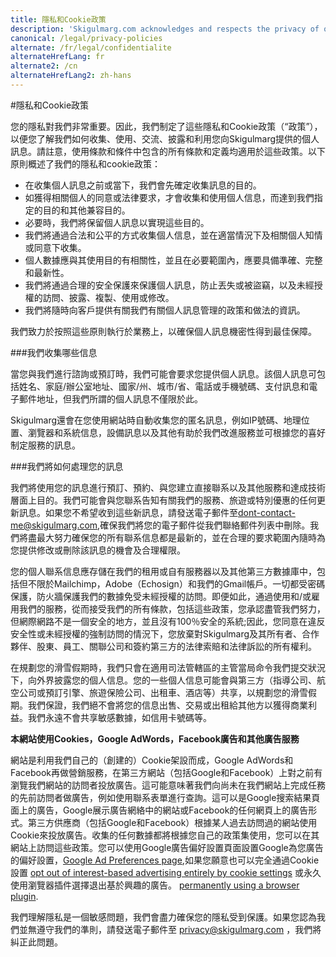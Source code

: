 ```yaml
---
title: 隱私和Cookie政策
description: 'Skigulmarg.com acknowledges and respects the privacy of our customers.  We are committed to protecting your privacy.'
canonical: /legal/privacy-policies
alternate: /fr/legal/confidentialite
alternateHrefLang: fr
alternate2: /cn
alternateHrefLang2: zh-hans
---
```


#隱私和Cookie政策

您的隱私對我們非常重要。因此，我們制定了這些隱私和Cookie政策（“政策”），以便您了解我們如何收集、使用、交流、披露和利用您向Skigulmarg提供的個人訊息。請註意，使用條款和條件中包含的所有條款和定義均適用於這些政策。以下原則概述了我們的隱私和cookie政策：

+ 在收集個人訊息之前或當下，我們會先確定收集訊息的目的。
+ 如獲得相關個人的同意或法律要求，才會收集和使用個人信息，而達到我們指定的目的和其他兼容目的。
+ 必要時，我們將保留個人訊息以實現這些目的。
+ 我們將通過合法和公平的方式收集個人信息，並在適當情況下及相關個人知情或同意下收集。
+ 個人數據應與其使用目的有相關性，並且在必要範圍內，應要具備準確、完整和最新性。
+ 我們將通過合理的安全保護來保護個人訊息，防止丟失或被盜竊，以及未經授權的訪問、披露、複製、使用或修改。
+ 我們將隨時向客戶提供有關我們有關個人訊息管理的政策和做法的資訊。

我們致力於按照這些原則執行於業務上，以確保個人訊息機密性得到最佳保障。

###我們收集哪些信息

當您與我們進行諮詢或預訂時，我們可能會要求您提供個人訊息。該個人訊息可包括姓名、家庭/辦公室地址、國家/州、城市/省、電話或手機號碼、支付訊息和電子郵件地址，但我們所謂的個人訊息不僅限於此。

Skigulmarg還會在您使用網站時自動收集您的匿名訊息，例如IP號碼、地理位置、瀏覽器和系統信息，設備訊息以及其他有助於我們改進服務並可根據您的喜好制定服務的訊息。

###我們將如何處理您的訊息

我們將使用您的訊息進行預訂、預約、與您建立直接聯系以及其他服務和達成技術層面上目的。我們可能會與您聯系告知有關我們的服務、旅遊或特別優惠的任何更新訊息。如果您不希望收到這些新訊息，請發送電子郵件至[dont-contact-me@skigulmarg.com](mailto:dont-contact-me@skigulmarg.com),確保我們將您的電子郵件從我們聯絡郵件列表中刪除。我們將盡最大努力確保您的所有聯系信息都是最新的，並在合理的要求範圍內隨時為您提供修改或刪除該訊息的機會及合理權限。

您的個人聯系信息應存儲在我們的租用或自有服務器以及其他第三方數據庫中，包括但不限於Mailchimp，Adobe（Echosign）和我們的Gmail帳戶。一切都受密碼保護，防火牆保護我們的數據免受未經授權的訪問。即便如此，通過使用和/或雇用我們的服務，從而接受我們的所有條款，包括這些政策，您承認盡管我們努力，但網際網路不是一個安全的地方，並且沒有100％安全的系統;因此，您同意在違反安全性或未經授權的強制訪問的情況下，您放棄對Skigulmarg及其所有者、合作夥伴、股東、員工、關聯公司和簽約第三方的法律索賠和法律訴訟的所有權利。

在規劃您的滑雪假期時，我們只會在適用司法管轄區的主管當局命令我們提交狀況下，向外界披露您的個人信息。您的一些個人信息可能會與第三方（指導公司、航空公司或預訂引擎、旅遊保險公司、出租車、酒店等）共享，以規劃您的滑雪假期。我們保證，我們絕不會將您的信息出售、交易或出租給其他方以獲得商業利益。我們永遠不會共享敏感數據，如信用卡號碼等。

**本網站使用Cookies，Google AdWords，Facebook廣告和其他廣告服務**

網站是利用我們自己的（創建的）Cookie架設而成，Google AdWords和Facebook再做營銷服務，在第三方網站（包括Google和Facebook）上對之前有瀏覽我們網站的訪問者投放廣告。這可能意味著我們向尚未在我們網站上完成任務的先前訪問者做廣告，例如使用聯系表單進行查詢。這可以是Google搜索結果頁面上的廣告，Google展示廣告網絡中的網站或Facebook的任何網頁上的廣告形式。第三方供應商（包括Google和Facebook）根據某人過去訪問過的網站使用Cookie來投放廣告。收集的任何數據都將根據您自己的政策集使用，您可以在其網站上訪問這些政策。您可以使用Google廣告偏好設置頁面設置Google為您廣告的偏好設置，[Google Ad Preferences page](http://www.google.com/settings/ads/onweb/?target=_blank),如果您願意也可以完全通過Cookie設置 [opt out of interest-based advertising entirely by cookie settings](http://www.google.com/settings/ads/onweb/?target=_blank) 或永久使用瀏覽器插件選擇退出基於興趣的廣告。 [permanently using a browser plugin](http://www.google.com/ads/preferences/html/intl/en/plugin/?target=_blank).

我們理解隱私是一個敏感問題，我們會盡力確保您的隱私受到保護。如果您認為我們並無遵守我們的準則，請發送電子郵件至 [privacy@skigulmarg.com](mailto:privacy@skigulmarg.com) ，我們將糾正此問題。
